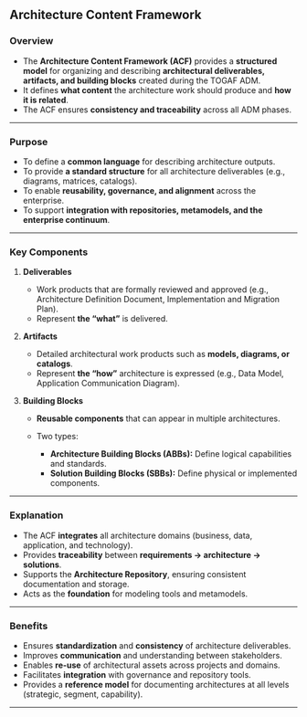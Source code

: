 
## **Architecture Content Framework**

### **Overview**

* The **Architecture Content Framework (ACF)** provides a **structured model** for organizing and describing **architectural deliverables, artifacts, and building blocks** created during the TOGAF ADM.
* It defines **what content** the architecture work should produce and **how it is related**.
* The ACF ensures **consistency and traceability** across all ADM phases.

---

### **Purpose**

* To define a **common language** for describing architecture outputs.
* To provide **a standard structure** for all architecture deliverables (e.g., diagrams, matrices, catalogs).
* To enable **reusability, governance, and alignment** across the enterprise.
* To support **integration with repositories, metamodels, and the enterprise continuum**.

---

### **Key Components**

1. **Deliverables**

   * Work products that are formally reviewed and approved (e.g., Architecture Definition Document, Implementation and Migration Plan).
   * Represent **the “what”** is delivered.

2. **Artifacts**

   * Detailed architectural work products such as **models, diagrams, or catalogs**.
   * Represent **the “how”** architecture is expressed (e.g., Data Model, Application Communication Diagram).

3. **Building Blocks**

   * **Reusable components** that can appear in multiple architectures.
   * Two types:

     * **Architecture Building Blocks (ABBs):** Define logical capabilities and standards.
     * **Solution Building Blocks (SBBs):** Define physical or implemented components.

---

### **Explanation**

* The ACF **integrates** all architecture domains (business, data, application, and technology).
* Provides **traceability** between **requirements → architecture → solutions**.
* Supports the **Architecture Repository**, ensuring consistent documentation and storage.
* Acts as the **foundation** for modeling tools and metamodels.

---

### **Benefits**

* Ensures **standardization** and **consistency** of architecture deliverables.
* Improves **communication** and understanding between stakeholders.
* Enables **re-use** of architectural assets across projects and domains.
* Facilitates **integration** with governance and repository tools.
* Provides a **reference model** for documenting architectures at all levels (strategic, segment, capability).

---


